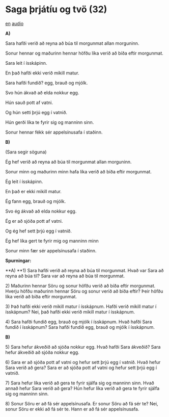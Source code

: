 # Saga þrjátíu og tvö (32)

[en](../en/story_32.md)
[audio](../audio/story_32.mp3)

**A)**

Sara hafði verið að reyna að búa til morgunmat allan morguninn.

Sonur hennar og maðurinn hennar höfðu líka verið að bíða eftir
morgunmat.

Sara leit í ísskápinn.

En það hafði ekki verið mikill matur.

Sara hafði fundið? egg, brauð og mjólk.

Svo hún ákvað að elda nokkur egg.

Hún sauð pott af vatni.

Og hún setti þrjú egg í vatnið.

Hún gerði líka te fyrir sig og manninn sinn.

Sonur hennar fékk sér appelsínusafa í staðinn.

**B)**

(Sara segir söguna)

Ég hef verið að reyna að búa til morgunmat allan morguninn.

Sonur minn og maðurinn minn hafa líka verið að bíða eftir morgunmat.

Ég leit í ísskápinn.

En það er ekki mikill matur.

Ég fann egg, brauð og mjólk.

Svo ég ákvað að elda nokkur egg.

Ég er að sjóða pott af vatni.

Og ég hef sett þrjú egg í vatnið.

Ég hef líka gert te fyrir mig og manninn minn

Sonur minn fær sér appelsínusafa í staðinn.

**Spurningar:**

**A)
**1) Sara hafði verið að reyna að búa til morgunmat. Hvað var Sara að
reyna að búa til? Sara var að reyna að búa til morgunmat.

2\) Maðurinn hennar Söru og sonur höfðu verið að bíða eftir morgunmat.
Hverju höfðu maðurinn hennar Söru og sonur verið að bíða eftir? Þeir
höfðu líka verið að bíða eftir morgunmat.

3\) Það hafði ekki verið mikill matur í ísskápnum. Hafði verið mikill
matur í ísskápnum? Nei, það hafði ekki verið mikill matur í ísskápnum.

4\) Sara hafði fundið egg, brauð og mjólk í ísskápnum. Hvað hafði Sara
fundið í ísskápnum? Sara hafði fundið egg, brauð og mjólk í ísskápnum.

**B)**

5\) Sara hefur ákveðið að sjóða nokkur egg. Hvað hafði Sara ákveðið?
Sara hefur ákveðið að sjóða nokkur egg.

6\) Sara er að sjóða pott af vatni og hefur sett þrjú egg í vatnið. Hvað
hefur Sara verið að gera? Sara er að sjóða pott af vatni og hefur sett
þrjú egg í vatnið.

7\) Sara hefur líka verið að gera te fyrir sjálfa sig og manninn sinn.
Hvað annað hefur Sara verið að gera? Hún hefur líka verið að gera te
fyrir sjálfa sig og manninn sinn.

8\) Sonur Söru er að fá sér appelsínusafa. Er sonur Söru að fá sér te?
Nei, sonur Söru er ekki að fá sér te. Hann er að fá sér appelsínusafa.
